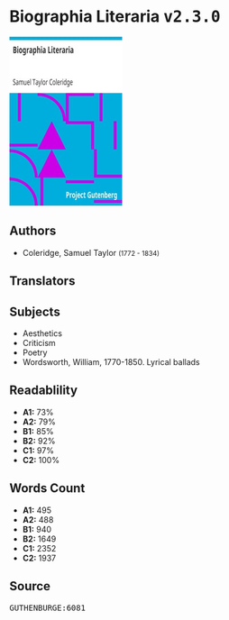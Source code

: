 # Biographia Literaria <kbd>v2.3.0</kbd>

![](./cover.medium.jpg "")

## Authors


 - Coleridge, Samuel Taylor <small>(1772 - 1834)</small>

## Translators



## Subjects


 - Aesthetics
 - Criticism
 - Poetry
 - Wordsworth, William, 1770-1850. Lyrical ballads

## Readablility


 - **A1:** 73%
 - **A2:** 79%
 - **B1:** 85%
 - **B2:** 92%
 - **C1:** 97%
 - **C2:** 100%

## Words Count


 - **A1:** 495
 - **A2:** 488
 - **B1:** 940
 - **B2:** 1649
 - **C1:** 2352
 - **C2:** 1937

## Source


<kbd>GUTHENBURGE:6081</kbd>
